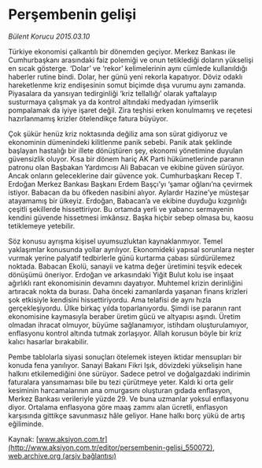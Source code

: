 # Perşembenin gelişi

*Bülent Korucu 2015.03.10*

<div class="pNewsDetailMainContent" itemprop="articleBody">
 <p>
  Türkiye ekonomisi çalkantılı bir dönemden geçiyor. Merkez Bankası ile Cumhurbaşkanı arasındaki faiz polemiği ve onun tetiklediği doların yükselişi en sıcak gösterge. ‘Dolar’ ve ‘rekor’ kelimelerinin aynı cümlede kullanıldığı haberler rutine bindi. Dolar, her günü yeni rekorla kapatıyor. Döviz odaklı hareketlenme kriz endişesinin somut biçimde dışa vurumu aynı zamanda. Piyasalara da yansıyan tedirginliği ‘kriz tellallığı’ olarak yaftalayıp susturmaya çalışmak ya da kontrol altındaki medyadan iyimserlik pompalamak da iyiye işaret değil. Zira teşhisi erken konulmamış ve reçetesi hazırlanmamış krizler ötelendikçe fatura büyüyor.
 </p>
 <p>
  Çok şükür henüz kriz noktasında değiliz ama son sürat gidiyoruz ve ekonominin dümenindeki kilitlenme panik sebebi. Panik atak şeklinde başlayan hastalığı bir illete dönüştüren şey, ekonomi yönetimine duyulan güvensizlik oluyor. Kısa bir dönem hariç AK Parti hükümetlerinde paranın patronu olan Başbakan Yardımcısı Ali Babacan ve ekibine güven sürüyor. Ancak onların geleceklerine dair güvence yok. Cumhurbaşkanı Recep T. Erdoğan Merkez Bankası Başkanı Erdem Başçı’yı ‘şamar oğlanı’na çevirmek istiyor. Babacan da bu öfkeden nasibini alıyor. Aylardır Hazine’ye müsteşar atayamamış bir ülkeyiz. Erdoğan, Babacan’a ve ekibine duyduğu kızgınlığı çeşitli şekillerde hissettiriyor. Bu ortamda yerli ve yabancı sermayenin kendini güvende hissetmesi imkânsız. Başka hiçbir sebep olmasa bu, kaosu tetiklemeye yetebilir.
 </p>
 <p>
  Söz konusu ayrışma kişisel uyumsuzluktan kaynaklanmıyor. Temel yaklaşımlar konusunda yollar ayrılıyor. Ekonomideki yapısal sorunlara neşter vurmak yerine palyatif tedbirlerle günü kurtarma çabası sürdürülemez noktada. Babacan Ekolü, sanayii ve katma değer üretimini teşvik edecek dönüşümü öneriyor. Erdoğan ve arkasındaki Yiğit Bulut kolu ise inşaat ağırlıklı rant ekonomisinin devamını dayatıyor. Muhtemel krizin derinliğini artıracak nokta da burası. Daha önceki zamanlarda yaşanan finans krizleri şok etkisiyle kendisini hissettiriyordu. Ama telafisi de aynı hızla gerçekleşiyordu. Ülke birkaç yılda toparlanıyordu. Şimdi ise paranın rant ekonomisine kaymasıyla beraber üretim gücü ve altyapısı aşındı. Üretim olmadan ihracat olmuyor, büyüme sağlanamıyor, istihdam oluşturulamıyor, enflasyonu kontrol altında tutmak zorlaşıyor. Allah korusun böyle bir kriz kalıcı hasarlar bırakabilir.
 </p>
 <p>
  Pembe tablolarla siyasi sonuçları ötelemek isteyen iktidar mensupları bir konuda fena yanılıyor. Sanayi Bakanı Fikri Işık, dövizdeki yükselişin hane halkını etkilemediğini öne sürüyor. Sadece petrol ve doğalgazdaki indirimin faturalara yansımaması bile bu tezi çürütmeye yeter. Kaldı ki orta gelir kesiminin harcamalarının ana omurgasını oluşturan gıdada enflasyon, Merkez Bankası verileriyle yüzde 29. Ve buna uzmanlar yoksul enflasyonu diyor. Ortalama enflasyona göre maaş zammı alan ücretli, enflasyon karşısında gittikçe savunmasız hâle geliyor. Hane halkı borç yükü de artış eğiliminde.
 </p>
</div>


Kaynak: [www.aksiyon.com.tr](http://www.aksiyon.com.tr/editor/persembenin-gelisi_550072), [web.archive.org (arşiv bağlantısı)](http://web.archive.org/web/20150706155238/http://www.aksiyon.com.tr/editor/persembenin-gelisi_550072)
